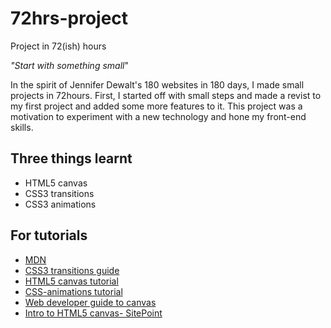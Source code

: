 72hrs-project
=============

Project in 72(ish) hours

*"Start with something small*"

In the spirit of Jennifer Dewalt's 180 websites in 180 days, I made small projects in 72hours. First, I started off with small steps and made a revist to my first project and added some more features to it.
This project was a motivation to experiment with a new technology and hone my front-end skills.

## Three things learnt
* HTML5 canvas 
* CSS3 transitions
* CSS3 animations

## For tutorials
* [MDN](https://developer.mozilla.org/en-US/docs/Web/Guide/CSS/Using_CSS_transitions)
* [CSS3 transitions guide](http://www.adobe.com/devnet/html5/articles/using-css3-transitions-a-comprehensive-guide.html)
* [HTML5 canvas tutorial](http://www.html5canvastutorials.com)
* [CSS-animations tutorial](http://www.the-art-of-web.com/css/css-animation/)
* [Web developer guide to canvas](https://developer.mozilla.org/en-US/docs/Web/API/Canvas_API/Tutorial)
* [Intro to HTML5 canvas- SitePoint](http://www.sitepoint.com/html5-canvas-tutorial-introduction/)


